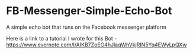 # FB-Messenger-Simple-Echo-Bot

A simple echo bot that runs on the Facebook messenger platform

Here is a link to a tutorial I wrote for this Bot - https://www.evernote.com/l/AIKB7ZoEG4hJlaqWhVkjRIN5Yq4EWyLpQXw

